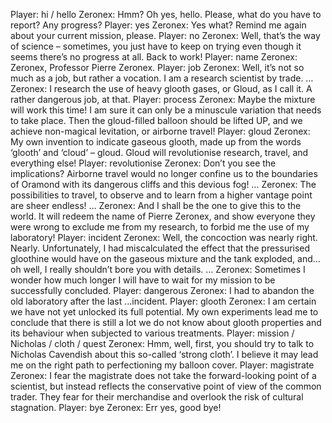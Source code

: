 Player: hi / hello
Zeronex: Hmm? Oh yes, hello. Please, what do you have to report? Any progress?
Player: yes
Zeronex: Yes what? Remind me again about your current mission, please.
Player: no
Zeronex: Well, that’s the way of science – sometimes, you just have to keep on trying even though it seems there’s no progress at all. Back to work!
Player: name
Zeronex: Zeronex, Professor Pierre Zeronex.
Player: job
Zeronex: Well, it’s not so much as a job, but rather a vocation. I am a research scientist by trade. …
Zeronex: I research the use of heavy glooth gases, or Gloud, as I call it. A rather dangerous job, at that.
Player: process
Zeronex: Maybe the mixture will work this time! I am sure it can only be a minuscule variation that needs to take place. Then the gloud-filled balloon should be lifted UP, and we achieve non-magical levitation, or airborne travel!
Player: gloud
Zeronex: My own invention to indicate gaseous glooth, made up from the words ‘glooth’ and ‘cloud’ – gloud. Gloud will revolutionise research, travel, and everything else!
Player: revolutionise
Zeronex: Don’t you see the implications? Airborne travel would no longer confine us to the boundaries of Oramond with its dangerous cliffs and this devious fog! …
Zeronex: The possibilities to travel, to observe and to learn from a higher vantage point are sheer endless! …
Zeronex: And I shall be the one to give this to the world. It will redeem the name of Pierre Zeronex, and show everyone they were wrong to exclude me from my research, to forbid me the use of my laboratory!
Player: incident
Zeronex: Well, the concoction was nearly right. Nearly. Unfortunately, I had miscalculated the effect that the pressurised gloothine would have on the gaseous mixture and the tank exploded, and… oh well, I really shouldn’t bore you with details. …
Zeronex: <sigh> Sometimes I wonder how much longer I will have to wait for my mission to be successfully concluded.
Player: dangerous
Zeronex: I had to abandon the old laboratory after the last …incident.
Player: glooth
Zeronex: I am certain we have not yet unlocked its full potential. My own experiments lead me to conclude that there is still a lot we do not know about glooth properties and its behaviour when subjected to various treatments.
Player: mission / Nicholas / cloth / quest
Zeronex: Hmm, well, first, you should try to talk to Nicholas Cavendish about this so-called ‘strong cloth’. I believe it may lead me on the right path to perfectioning my balloon cover.
Player: magistrate
Zeronex: I fear the magistrate does not take the forward-looking point of a scientist, but instead reflects the conservative point of view of the common trader. They fear for their merchandise and overlook the risk of cultural stagnation.
Player: bye
Zeronex: <absentmindedly> Err yes, good bye!